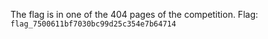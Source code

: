 The flag is in one of the 404 pages of the competition. Flag: `flag_7500611bf7030bc99d25c354e7b64714`
